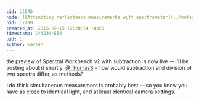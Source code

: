 ```yaml
---
cid: 12545
node: ![Attempting reflectance measurements with spectrometer](../notes/coight/09-06-2015/attempting-reflectance-measurements-with-spectrometer)
nid: 12200
created_at: 2015-09-15 19:20:54 +0000
timestamp: 1442344854
uid: 1
author: warren
---
```


the preview of Spectral Workbench v2 with subtraction is now live -- i'll be posting about it shortly. [@ThomasS](/profile/ThomasS) - how would subtraction and division of two spectra differ, as methods? 

I do think simultaneous measurement is probably best -- so you know you have as close to identical light, and at least identical camera settings. 